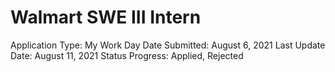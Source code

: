 # Walmart SWE III Intern

Application Type: My Work Day
Date Submitted: August 6, 2021
Last Update Date: August 11, 2021
Status Progress: Applied, Rejected